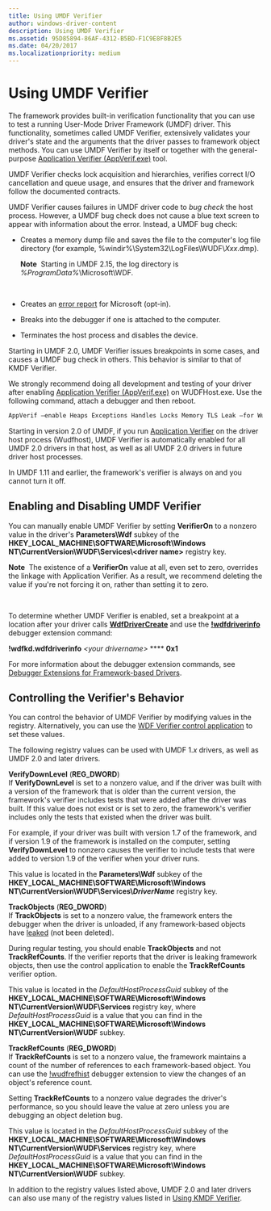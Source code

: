 ```yaml
---
title: Using UMDF Verifier
author: windows-driver-content
description: Using UMDF Verifier
ms.assetid: 95D85894-86AF-4312-B5BD-F1C9E8F8B2E5
ms.date: 04/20/2017
ms.localizationpriority: medium
---
```


# Using UMDF Verifier


The framework provides built-in verification functionality that you can use to test a running User-Mode Driver Framework (UMDF) driver. This functionality, sometimes called UMDF Verifier, extensively validates your driver's state and the arguments that the driver passes to framework object methods. You can use UMDF Verifier by itself or together with the general-purpose [Application Verifier (AppVerif.exe)](../debugger/debugger-download-tools.md) tool.

UMDF Verifier checks lock acquisition and hierarchies, verifies correct I/O cancellation and queue usage, and ensures that the driver and framework follow the documented contracts.

UMDF Verifier causes failures in UMDF driver code to *bug check* the host process. However, a UMDF bug check does not cause a blue text screen to appear with information about the error. Instead, a UMDF bug check:

-   Creates a memory dump file and saves the file to the computer's log file directory (for example, %windir%\\System32\\LogFiles\\WUDF\\*Xxx*.dmp).

    **Note**  Starting in UMDF 2.15, the log directory is *%ProgramData%*\\Microsoft\\WDF.

     

-   Creates an [error report](how-umdf-reports-errors.md) for Microsoft (opt-in).

-   Breaks into the debugger if one is attached to the computer.

-   Terminates the host process and disables the device.

Starting in UMDF 2.0, UMDF Verifier issues breakpoints in some cases, and causes a UMDF bug check in others. This behavior is similar to that of KMDF Verifier.

We strongly recommend doing all development and testing of your driver after enabling [Application Verifier (AppVerif.exe)](../debugger/debugger-download-tools.md) on WUDFHost.exe. Use the following command, attach a debugger and then reboot.

```cpp
AppVerif –enable Heaps Exceptions Handles Locks Memory TLS Leak –for WudfHost.exe
```

Starting in version 2.0 of UMDF, if you run [Application Verifier](../debugger/debugger-download-tools.md) on the driver host process (Wudfhost), UMDF Verifier is automatically enabled for all UMDF 2.0 drivers in that host, as well as all UMDF 2.0 drivers in future driver host processes.

In UMDF 1.11 and earlier, the framework's verifier is always on and you cannot turn it off.

## Enabling and Disabling UMDF Verifier


You can manually enable UMDF Verifier by setting **VerifierOn** to a nonzero value in the driver's **Parameters\\Wdf** subkey of the **HKEY\_LOCAL\_MACHINE\\SOFTWARE\\Microsoft\\Windows NT\\CurrentVersion\\WUDF\\Services\\&lt;driver name&gt;** registry key.

**Note**  The existence of a **VerifierOn** value at all, even set to zero, overrides the linkage with Application Verifier. As a result, we recommend deleting the value if you're not forcing it on, rather than setting it to zero.

 

To determine whether UMDF Verifier is enabled, set a breakpoint at a location after your driver calls [**WdfDriverCreate**](https://msdn.microsoft.com/library/windows/hardware/ff547175) and use the [**!wdfdriverinfo**](https://msdn.microsoft.com/library/windows/hardware/ff565724) debugger extension command:

**!wdfkd.wdfdriverinfo** *&lt;your drivername&gt;* **** **0x1**

For more information about the debugger extension commands, see [Debugger Extensions for Framework-based Drivers](debugger-extensions-for-kmdf-drivers.md).

## Controlling the Verifier's Behavior


You can control the behavior of UMDF Verifier by modifying values in the registry. Alternatively, you can use the [WDF Verifier control application](https://msdn.microsoft.com/library/windows/hardware/ff556129) to set these values.

The following registry values can be used with UMDF 1.*x* drivers, as well as UMDF 2.0 and later drivers.

<a href="" id="verifydownlevel--------------reg-dword-"></a>**VerifyDownLevel** (**REG\_DWORD**)  
If **VerifyDownLevel** is set to a nonzero value, and if the driver was built with a version of the framework that is older than the current version, the framework's verifier includes tests that were added after the driver was built. If this value does not exist or is set to zero, the framework's verifier includes only the tests that existed when the driver was built.

For example, if your driver was built with version 1.7 of the framework, and if version 1.9 of the framework is installed on the computer, setting **VerifyDownLevel** to nonzero causes the verifier to include tests that were added to version 1.9 of the verifier when your driver runs.

This value is located in the **Parameters\\Wdf** subkey of the **HKEY\_LOCAL\_MACHINE\\SOFTWARE\\Microsoft\\Windows NT\\CurrentVersion\\WUDF\\Services\\*DriverName*** registry key.

<a href="" id="trackobjects-----------------------------reg-dword-"></a>**TrackObjects** (**REG\_DWORD**)  
If **TrackObjects** is set to a nonzero value, the framework enters the debugger when the driver is unloaded, if any framework-based objects have [leaked](determining-if-a-driver-leaks-framework-objects.md) (not been deleted).

During regular testing, you should enable **TrackObjects** and not **TrackRefCounts**. If the verifier reports that the driver is leaking framework objects, then use the control application to enable the **TrackRefCounts** verifier option.

This value is located in the *DefaultHostProcessGuid* subkey of the **HKEY\_LOCAL\_MACHINE\\SOFTWARE\\Microsoft\\Windows NT\\CurrentVersion\\WUDF\\Services** registry key, where *DefaultHostProcessGuid* is a value that you can find in the **HKEY\_LOCAL\_MACHINE\\SOFTWARE\\Microsoft\\Windows NT\\CurrentVersion\\WUDF** subkey.

<a href="" id="trackrefcounts-----------------------------reg-dword-"></a>**TrackRefCounts** (**REG\_DWORD**)  
If **TrackRefCounts** is set to a nonzero value, the framework maintains a count of the number of references to each framework-based object. You can use the [!wudfrefhist](using-umdf-debugger-extensions.md) debugger extension to view the changes of an object's reference count.

Setting **TrackRefCounts** to a nonzero value degrades the driver's performance, so you should leave the value at zero unless you are debugging an object deletion bug.

This value is located in the *DefaultHostProcessGuid* subkey of the **HKEY\_LOCAL\_MACHINE\\SOFTWARE\\Microsoft\\Windows NT\\CurrentVersion\\WUDF\\Services** registry key, where *DefaultHostProcessGuid* is a value that you can find in the **HKEY\_LOCAL\_MACHINE\\SOFTWARE\\Microsoft\\Windows NT\\CurrentVersion\\WUDF** subkey.

In addition to the registry values listed above, UMDF 2.0 and later drivers can also use many of the registry values listed in [Using KMDF Verifier](using-kmdf-verifier.md).

 

 





